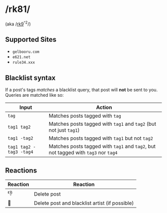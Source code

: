 # /rk81/

(aka /[rk9](https://github.com/dogkisser/rk9)<sup>^2</sup>/)

## Supported Sites

- `gelbooru.com`
- `e621.net`
- `rule34.xxx`

## Blacklist syntax

If a post's tags _matches_ a blacklist query, that post will **not** be sent to you. Queries are
matched like so:

| Input                   | Action                                                                             |
| ----------------------- | ---------------------------------------------------------------------------------- |
| `tag`                   | Matches posts tagged with `tag`                                                    |
| `tag1 tag2`             | Matches posts tagged with `tag1` and `tag2` (but not just `tag1`)                  |
| `tag1 -tag2`            | Matches posts tagged with `tag1` but not `tag2`                                    |
| `tag1 tag2 -tag3 -tag4` | Matches posts tagged with `tag1` and `tag2`, but not tagged with `tag3` nor `tag4` |

## Reactions

| Reaction | Reaction                                       |
| -------- | ---------------------------------------------- |
| 👎       | Delete post                                    |
| 🚫       | Delete post and blacklist artist (if possible) |